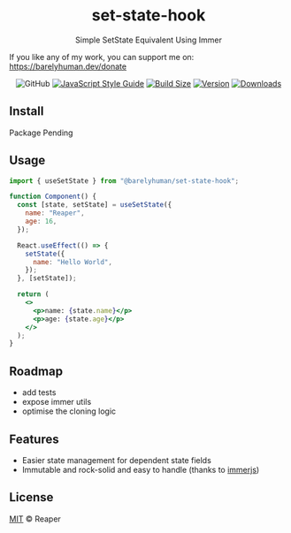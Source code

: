 <h1 align="center">set-state-hook</h1>
<p align="center">Simple SetState Equivalent Using Immer</p>

<p>If you like any of my work, you can support me on: <a href="https://barelyhuman.dev/donate">https://barelyhuman.dev/donate</a></p>
 <p align="center">
 <img alt="GitHub" src="https://img.shields.io/github/license/barelyhuman/use-set-state?logoColor=000&colorA=000000&colorB=000000">
<a href="https://standardjs.com"><img src="https://img.shields.io/badge/code_style-standard-brightgreen.svg?colorA=000000&colorB=000000" alt="JavaScript Style Guide"></a>
<a href="https://bundlephobia.com/result?p=@barelyhuman/set-state-hook"><img src="https://img.shields.io/bundlephobia/min/@barelyhuman/set-state-hook?label=bundle%20size&amp;style=flat&amp;colorA=000000&amp;colorB=000000" alt="Build Size"></a>
 <a href="https://www.npmjs.com/package/@barelyhuman/set-state-hook"><img src="https://img.shields.io/npm/v/@barelyhuman/set-state-hook?style=flat&amp;colorA=000000&amp;colorB=000000" alt="Version"></a>
 <a href="https://www.npmjs.com/package/@barelyhuman/set-state-hook"><img src="https://img.shields.io/npm/dt/@barelyhuman/set-state-hook.svg?style=flat&amp;colorA=000000&amp;colorB=000000" alt="Downloads"></a>
 </p>

## Install

Package Pending

## Usage

```jsx
import { useSetState } from "@barelyhuman/set-state-hook";

function Component() {
  const [state, setState] = useSetState({
    name: "Reaper",
    age: 16,
  });

  React.useEffect(() => {
    setState({
      name: "Hello World",
    });
  }, [setState]);

  return (
    <>
      <p>name: {state.name}</p>
      <p>age: {state.age}</p>
    </>
  );
}
```

## Roadmap

- add tests
- expose immer utils
- optimise the cloning logic

## Features

- Easier state management for dependent state fields
- Immutable and rock-solid and easy to handle (thanks to [immerjs](https://github.com/immerjs/immer))

## License

[MIT](LICENSE) &copy; Reaper
